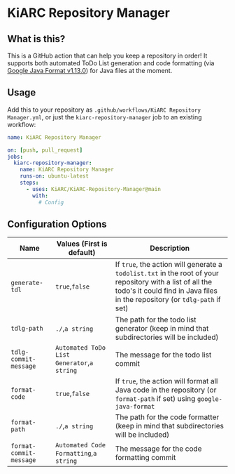 # KiARC Repository Manager
## What is this?
This is a GitHub action that can help you keep a repository in order! It supports both automated ToDo List generation and code formatting (via [Google Java Format v1.13.0](https://github.com/google/google-java-format)) for Java files at the moment.
## Usage
Add this to your repository as `.github/workflows/KiARC Repository Manager.yml`, or just the `kiarc-repository-manager` job to an existing workflow:
```yaml
name: KiARC Repository Manager

on: [push, pull_request]
jobs:
  kiarc-repository-manager:
    name: KiARC Repository Manager
    runs-on: ubuntu-latest
    steps:
      - uses: KiARC/KiARC-Repository-Manager@main
        with:
          # Config
```
## Configuration Options
| Name                    | Values (First is default)                  | Description                                                                                                                                                                               |
|-------------------------|--------------------------------------------|-------------------------------------------------------------------------------------------------------------------------------------------------------------------------------------------|
| `generate-tdl`          | `true`,`false`                             | If `true`, the action will generate a  `todolist.txt`  in the root of your repository with a list of all the todo's it could find in Java files in the repository (or `tdlg-path` if set) |
| `tdlg-path`             | `./`,`a string`                            | The path for the todo list generator (keep in mind that subdirectories will be included)                                                                                                  |
| `tdlg-commit-message`   | `Automated ToDo List Generator`,`a string` | The message for the todo list commit                                                                                                                                                      |
| `format-code`           | `true`,`false`                             | If `true`, the action will format all Java code in the repository (or `format-path` if set) using `google-java-format`                                                                    |
| `format-path`           | `./`,`a string`                            | The path for the code formatter (keep in mind that subdirectories will be included)                                                                                                       |
| `format-commit-message` | `Automated Code Formatting`,`a string`     | The message for the code formatting commit                                                                                                                                                |
